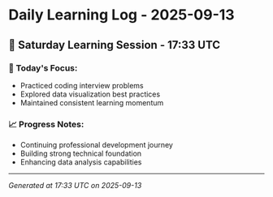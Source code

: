 # Daily Learning Log - 2025-09-13

## 📅 Saturday Learning Session - 17:33 UTC

### 🎯 Today's Focus:
- Practiced coding interview problems
- Explored data visualization best practices
- Maintained consistent learning momentum

### 📈 Progress Notes:
- Continuing professional development journey
- Building strong technical foundation
- Enhancing data analysis capabilities

---
*Generated at 17:33 UTC on 2025-09-13*
